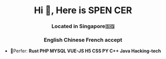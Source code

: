 <h1 align="center">Hi 👋, Here is SPEN CER</h1>
<h3 align="center">Located in Singapore🇸🇬</h3>
<h3 align="center">English Chinese French accept </h3>


- 🌱Perfer: **Rust PHP MYSQL VUE-JS H5 CSS PY C++ Java Hacking-tech**


